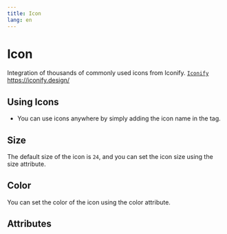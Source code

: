 ```yaml
---
title: Icon
lang: en
---
```


<script setup lang="ts">
  import props from "../../../example/icon/description/en-props.ts";
</script>

# Icon

Integration of thousands of commonly used icons from Iconify. [```Iconify```](https://iconify.design/) https://iconify.design/


## Using Icons

* You can use icons anywhere by simply adding the icon name in the tag.


<demo src="../../../example/icon/icon.vue"></demo>

## Size

The default size of the icon is ```24```, and you can set the icon size using the size attribute.

<demo src="../../../example/icon/size.vue"></demo>

## Color

You can set the color of the icon using the color attribute.

<demo src="../../../example/icon/color.vue"></demo>

## Attributes

<table-block type="propsEn" :data="props"></table-block>

